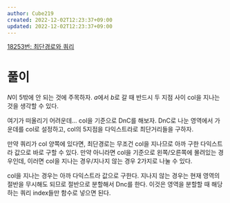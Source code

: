 ```yaml
---
author: Cube219
created: 2022-12-02T12:23:37+09:00
updated: 2022-12-02T12:23:37+09:00
---
```


[18253번: 최단경로와 쿼리](https://www.acmicpc.net/problem/18253)

# 풀이

$N$이 5밖에 안 되는 것에 주목하자. $a$에서 $b$로 갈 때 반드시 두 지점 사이 col을 지나는 것을 생각할 수 있다.

여기가 떠올리기 어려운데... col을 기준으로 DnC를 해보자. DnC로 나눈 영역에서 가운데를 col로 설정하고, col의 5지점을 다익스트라로 최단거리들을 구하자.

만약 쿼리가 col 양쪽에 있다면, 최단경로는 무조건 col을 지나므로 아까 구한 다익스트라 값으로 바로 구할 수 있다. 만약 아니라면 col을 기준으로 왼쪽/오른쪽에 몰려있는 경우인데, 이러면 col을 지나는 경우/지나지 않는 경우 2가지로 나눌 수 있다.

col을 지나는 경우는 아까 다익스트라 값으로 구한다. 지나지 않는 경우는 현재 영역의 절반을 무시해도 되므로 절반으로 분할해서 Dnc를 한다. 이것은 영역을 분할할 때 해당하는 쿼리 index들만 함수로 넣으면 된다.
